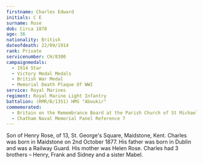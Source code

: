 ```yaml
---
firstname: Charles Edward
initials: C E
surname: Rose
dob: Circa 1878
age: 36
nationality: British
dateofdeath: 22/09/1914
rank: Private
servicenumber: CH/8300
campaignmedals:
  - 1914 Star
  - Victory Medal Medals 
  - British War Medal
  - Memorial Death Plaque Of WWI
service: Royal Marines
regiment: Royal Marine Light Infantry
battalion: (RMR/B/1351) HMS "Aboukir" 
commemorated:
  - Britain on the Remembrance Board at the Parish Church of St Michael & All Angels, Maidstone
  - Chatham Naval Memorial Panel Reference 7
---
```

Son of Henry Rose, of 13, St. George's Square, Maidstone, Kent. Charles was born in Maidstone on 2nd October 1877. His father was born in Dublin and was a Railway Guard. His mother was Helen Rose. Charles had 3 brothers – Henry, Frank and Sidney and a sister Mabel.


